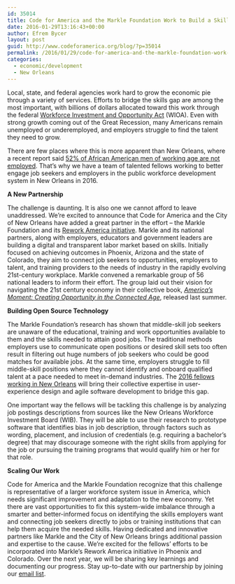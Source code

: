```yaml
---
id: 35014
title: Code for America and the Markle Foundation Work to Build a Skills-Based Economy in New Orleans
date: 2016-01-29T13:16:43+00:00
author: Efrem Bycer
layout: post
guid: http://www.codeforamerica.org/blog/?p=35014
permalink: /2016/01/29/code-for-america-and-the-markle-foundation-work-to-build-a-skills-based-economy-in-new-orleans/
categories:
  - economic/development
  - New Orleans
---
```

Local, state, and federal agencies work hard to grow the economic pie through a variety of services. Efforts to bridge the skills gap are among the most important, with billions of dollars allocated toward this work through the federal <a href="https://www.doleta.gov/wioa/" target="_blank">Workforce Investment and Opportunity Act</a> (WIOA). Even with strong growth coming out of the Great Recession, many Americans remain unemployed or underemployed, and employers struggle to find the talent they need to grow.

There are few places where this is more apparent than New Orleans, where a recent report said <a href="http://www.nolaforlife.org/images/economic-opportunity/bmu-report_final_pages2/" target="_blank">52% of African American men of working age are not employed</a>. That’s why we have a team of talented fellows working to better engage job seekers and employers in the public workforce development system in New Orleans in 2016.

**A New Partnership**
  
The challenge is daunting. It is also one we cannot afford to leave unaddressed. We’re excited to announce that Code for America and the City of New Orleans have added a great partner in the effort &#8211; the Markle Foundation and its <a href="http://www.markle.org/economic/rework-america" target="_blank">Rework America initiative</a>. Markle and its national partners, along with employers, educators and government leaders are building a digital and transparent labor market based on skills. Initially focused on achieving outcomes in Phoenix, Arizona and the state of Colorado, they aim to connect job seekers to opportunities, employers to talent, and training providers to the needs of industry in the rapidly evolving 21st-century workplace. Markle convened a remarkable group of 56 national leaders to inform their effort. The group laid out their vision for navigating the 21st century economy in their collective book, <a href="http://www.markle.org/rework-america/americas-moment" target="_blank"><em>America’s Moment: Creating Opportunity in the Connected Age</em></a>, released last summer.

**Building Open Source Technology**
  
The Markle Foundation’s research has shown that middle-skill job seekers are unaware of the educational, training and work opportunities available to them and the skills needed to attain good jobs. The traditional methods employers use to communicate open positions or desired skill sets too often result in filtering out huge numbers of job seekers who could be good matches for available jobs. At the same time, employers struggle to fill middle-skill positions where they cannot identify and onboard qualified talent at a pace needed to meet in-demand industries. The <a href="https://www.codeforamerica.org/governments/neworleans/" target="_blank">2016 fellows working in New Orleans</a> will bring their collective expertise in user-experience design and agile software development to bridge this gap.

One important way the fellows will be tackling this challenge is by analyzing job postings descriptions from sources like the New Orleans Workforce Investment Board (WIB). They will be able to use their research to prototype software that identifies bias in job description, through factors such as wording, placement, and inclusion of credentials (e.g. requiring a bachelor’s degree) that may discourage someone with the right skills from applying for the job or pursuing the training programs that would qualify him or her for that role.

**Scaling Our Work**
  
Code for America and the Markle Foundation recognize that this challenge is representative of a larger workforce system issue in America, which needs significant improvement and adaptation to the new economy. Yet there are vast opportunities to fix this system-wide imbalance through a smarter and better-informed focus on identifying the skills employers want and connecting job seekers directly to jobs or training institutions that can help them acquire the needed skills. Having dedicated and innovative partners like Markle and the City of New Orleans brings additional passion and expertise to the cause. We’re excited for the fellows’ efforts to be incorporated into Markle’s Rework America initiative in Phoenix and Colorado. Over the next year, we will be sharing key learnings and documenting our progress. Stay up-to-date with our partnership by joining our <a href="http://www.codeforamerica.org/focus/economic-development/" target="_blank">email list</a>.
